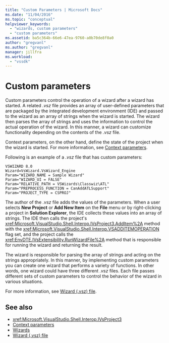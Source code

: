 ```yaml
---
title: "Custom Parameters | Microsoft Docs"
ms.date: "11/04/2016"
ms.topic: "conceptual"
helpviewer_keywords:
  - "wizards, custom parameters"
  - "custom parameters"
ms.assetid: ba5c364b-66e6-47ea-9760-a0b70de8f0a0
author: "gregvanl"
ms.author: "gregvanl"
manager: jillfra
ms.workload:
  - "vssdk"
---
```

# Custom parameters
Custom parameters control the operation of a wizard after a wizard has started. A related *.vsz* file provides an array of user-defined parameters that are packaged by the integrated development environment (IDE) and passed to the wizard as an array of strings when the wizard is started. The wizard then parses the array of strings and uses the information to control the actual operation of the wizard. In this manner, a wizard can customize functionality depending on the contents of the *.vsz* file.

 Context parameters, on the other hand, define the state of the project when the wizard is started. For more information, see [Context parameters](../../extensibility/internals/context-parameters.md).

 Following is an example of a *.vsz* file that has custom parameters:

```
VSWIZARD 8.0
Wizard=VsWizard.VsWizard_Engine
Param="WIZARD_NAME = Sample Wizard"
Param="WIZARD_UI = FALSE"
Param="RELATIVE_PATH = VSWizards\Classwiz\ATL"
Param="PREPROCESS_FUNCTION = CanAddATLSupport"
Param="PROJECT_TYPE = CSPROJ"
```

 The author of the *.vsz* file adds the values of the parameters. When a user selects **New Project** or **Add New Item** on the **File** menu or by right-clicking a project in **Solution Explorer**, the IDE collects these values into an array of strings. The IDE then calls the project's <xref:Microsoft.VisualStudio.Shell.Interop.IVsProject3.AddItem%2A> method with the <xref:Microsoft.VisualStudio.Shell.Interop.VSADDITEMOPERATION> flag set, and the project calls the <xref:EnvDTE.IVsExtensibility.RunWizardFile%2A> method that is responsible for running the wizard and returning the result.

 The wizard is responsible for parsing the array of strings and acting on the strings appropriately. In this manner, by implementing custom parameters you can create one wizard that performs a variety of functions. In other words, one wizard could have three different *.vsz* files. Each file passes different sets of custom parameters to control the behavior of the wizard in various situations.

 For more information, see [Wizard (.vsz) file](../../extensibility/internals/wizard-dot-vsz-file.md).

## See also
- <xref:Microsoft.VisualStudio.Shell.Interop.IVsProject3>
- [Context parameters](../../extensibility/internals/context-parameters.md)
- [Wizards](../../extensibility/internals/wizards.md)
- [Wizard (.vsz) file](../../extensibility/internals/wizard-dot-vsz-file.md)
